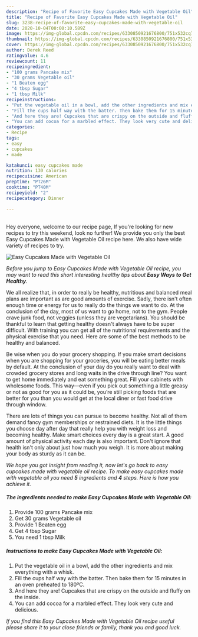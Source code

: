 ```yaml
---
description: "Recipe of Favorite Easy Cupcakes Made with Vegetable Oil"
title: "Recipe of Favorite Easy Cupcakes Made with Vegetable Oil"
slug: 3238-recipe-of-favorite-easy-cupcakes-made-with-vegetable-oil
date: 2020-10-04T00:00:10.589Z
image: https://img-global.cpcdn.com/recipes/6330850921676800/751x532cq70/easy-cupcakes-made-with-vegetable-oil-recipe-main-photo.jpg
thumbnail: https://img-global.cpcdn.com/recipes/6330850921676800/751x532cq70/easy-cupcakes-made-with-vegetable-oil-recipe-main-photo.jpg
cover: https://img-global.cpcdn.com/recipes/6330850921676800/751x532cq70/easy-cupcakes-made-with-vegetable-oil-recipe-main-photo.jpg
author: Derek Reed
ratingvalue: 4.6
reviewcount: 11
recipeingredient:
- "100 grams Pancake mix"
- "30 grams Vegetable oil"
- "1 Beaten egg"
- "4 tbsp Sugar"
- "1 tbsp Milk"
recipeinstructions:
- "Put the vegetable oil in a bowl, add the other ingredients and mix everything with a whisk."
- "Fill the cups half way with the batter. Then bake them for 15 minutes in an oven preheated to 180ºC."
- "And here they are! Cupcakes that are crispy on the outside and fluffy on the inside."
- "You can add cocoa for a marbled effect. They look very cute and delicious."
categories:
- Recipe
tags:
- easy
- cupcakes
- made

katakunci: easy cupcakes made 
nutrition: 130 calories
recipecuisine: American
preptime: "PT26M"
cooktime: "PT40M"
recipeyield: "2"
recipecategory: Dinner

---
```

<br>
Hey everyone, welcome to our recipe page, If you're looking for new recipes to try this weekend, look no further! We provide you only the best Easy Cupcakes Made with Vegetable Oil recipe here. We also have wide variety of recipes to try.
<br>


![Easy Cupcakes Made with Vegetable Oil](https://img-global.cpcdn.com/recipes/6330850921676800/751x532cq70/easy-cupcakes-made-with-vegetable-oil-recipe-main-photo.jpg)

<i>Before you jump to Easy Cupcakes Made with Vegetable Oil recipe, you may want to read this short interesting healthy tips about <strong>Easy Ways to Get Healthy</strong>.</i>

We all realize that, in order to really be healthy, nutritious and balanced meal plans are important as are good amounts of exercise. Sadly, there isn't often enough time or energy for us to really do the things we want to do. At the conclusion of the day, most of us want to go home, not to the gym. People crave junk food, not veggies (unless they are vegetarians). You should be thankful to learn that getting healthy doesn't always have to be super difficult. With training you can get all of the nutritional requirements and the physical exercise that you need. Here are some of the best methods to be healthy and balanced.

Be wise when you do your grocery shopping. If you make smart decisions when you are shopping for your groceries, you will be eating better meals by default. At the conclusion of your day do you really want to deal with crowded grocery stores and long waits in the drive through line? You want to get home immediately and eat something great. Fill your cabinets with wholesome foods. This way—even if you pick out something a little greasy or not as good for you as it could be, you’re still picking foods that are better for you than you would get at the local diner or fast food drive through window.

There are lots of things you can pursue to become healthy. Not all of them demand fancy gym memberships or restrained diets. It is the little things you choose day after day that really help you with weight loss and becoming healthy. Make smart choices every day is a great start. A good amount of physical activity each day is also important. Don't ignore that health isn't only about just how much you weigh. It is more about making your body as sturdy as it can be. 


<i>We hope you got insight from reading it, now let's go back to easy cupcakes made with vegetable oil recipe. To make easy cupcakes made with vegetable oil you need <strong>5</strong> ingredients and <strong>4</strong> steps. Here is how you achieve it.
</i>

##### The ingredients needed to make Easy Cupcakes Made with Vegetable Oil:

1. Provide 100 grams Pancake mix
1. Get 30 grams Vegetable oil
1. Provide 1 Beaten egg
1. Get 4 tbsp Sugar
1. You need 1 tbsp Milk


##### Instructions to make Easy Cupcakes Made with Vegetable Oil:

1. Put the vegetable oil in a bowl, add the other ingredients and mix everything with a whisk.
1. Fill the cups half way with the batter. Then bake them for 15 minutes in an oven preheated to 180ºC.
1. And here they are! Cupcakes that are crispy on the outside and fluffy on the inside.
1. You can add cocoa for a marbled effect. They look very cute and delicious.


<i>If you find this Easy Cupcakes Made with Vegetable Oil recipe useful please share it to your close friends or family, thank you and good luck.</i>
